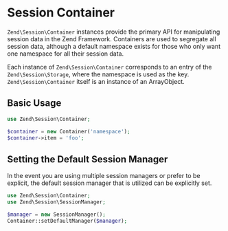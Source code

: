 # Session Container

`Zend\Session\Container` instances provide the primary API for manipulating session data in the Zend
Framework. Containers are used to segregate all session data, although a default namespace exists
for those who only want one namespace for all their session data.

Each instance of `Zend\Session\Container` corresponds to an entry of the `Zend\Session\Storage`,
where the namespace is used as the key. `Zend\Session\Container` itself is an instance of an
ArrayObject.

## Basic Usage

```php
use Zend\Session\Container;

$container = new Container('namespace');
$container->item = 'foo';
```

## Setting the Default Session Manager

In the event you are using multiple session managers or prefer to be explicit, the default session
manager that is utilized can be explicitly set.

```php
use Zend\Session\Container;
use Zend\Session\SessionManager;

$manager = new SessionManager();
Container::setDefaultManager($manager);
```
